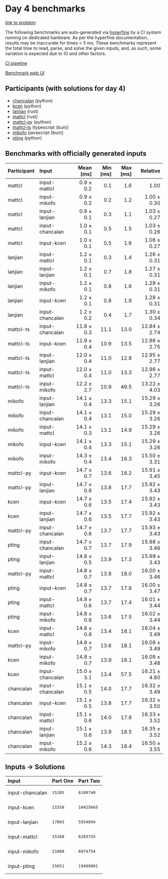 # Day 4 benchmarks

[link to problem](https://adventofcode.com/2023/day/4)

The following benchmarks are auto-generated via
[hyperfine](https://github.com/sharkdp/hyperfine) by a CI system running on
dedicated hardware. As per the hyperfine documentation, results may be
inaccurate for times < 5 ms. These benchmarks represent the total time to read,
parse, and solve the given inputs, and, as such, some variation is expected due
to IO and other factors.

[CI pipeline](http://ci.papercode.net:8080/teams/main/pipelines/aoc2023)

[Benchmark web UI](https://aoc.ancalagon.black)


## Participants (with solutions for day 4)

- [chancalan](https://github.com/chancalan/aoc2023) (python)
- [kcen](https://github.com/kcen/aoc2023) (python)
- [lanjian](https://github.com/lanjian/aoc-2023) (rust)
- [mattcl](https://github.com/mattcl/aoc2023) (rust)
- [mattcl-py](https://github.com/mattcl/aoc2023-py) (python)
- [mattcl-ts](https://github.com/mattcl/aoc2023-js) (typescript (bun))
- [mikofo](https://github.com/mikofo/advent-of-code-2023) (javascript (bun))
- [pting](https://github.com/pting/aoc2023) (python)


## Benchmarks with officially generated inputs

| Participant | Input | Mean [ms] | Min [ms] | Max [ms] | Relative |
|:---|:---|---:|---:|---:|---:|
| mattcl | input-mattcl | 0.9 ± 0.2 | 0.1 | 1.6 | 1.00 |
| mattcl | input-mikofo | 0.9 ± 0.2 | 0.2 | 1.2 | 1.00 ± 0.30 |
| mattcl | input-lanjian | 0.9 ± 0.1 | 0.3 | 1.1 | 1.03 ± 0.27 |
| mattcl | input-chancalan | 1.0 ± 0.1 | 0.5 | 1.5 | 1.03 ± 0.26 |
| mattcl | input-kcen | 1.0 ± 0.1 | 0.5 | 1.6 | 1.06 ± 0.27 |
| lanjian | input-mattcl | 1.2 ± 0.1 | 0.3 | 1.4 | 1.26 ± 0.31 |
| lanjian | input-lanjian | 1.2 ± 0.1 | 0.7 | 1.8 | 1.27 ± 0.31 |
| lanjian | input-mikofo | 1.2 ± 0.1 | 0.8 | 1.6 | 1.28 ± 0.31 |
| lanjian | input-kcen | 1.2 ± 0.1 | 0.8 | 1.9 | 1.28 ± 0.31 |
| lanjian | input-chancalan | 1.2 ± 0.2 | 0.4 | 1.7 | 1.30 ± 0.34 |
| mattcl-ts | input-chancalan | 11.8 ± 0.3 | 11.1 | 13.0 | 12.84 ± 2.74 |
| mattcl-ts | input-kcen | 11.9 ± 0.4 | 10.9 | 13.5 | 12.86 ± 2.75 |
| mattcl-ts | input-lanjian | 12.0 ± 0.4 | 11.0 | 12.8 | 12.95 ± 2.77 |
| mattcl-ts | input-mattcl | 12.0 ± 0.4 | 11.0 | 13.3 | 12.96 ± 2.77 |
| mattcl-ts | input-mikofo | 12.2 ± 2.7 | 10.9 | 49.5 | 13.22 ± 4.03 |
| mikofo | input-lanjian | 14.1 ± 0.4 | 13.3 | 15.1 | 15.29 ± 3.26 |
| mikofo | input-chancalan | 14.1 ± 0.4 | 13.1 | 15.0 | 15.29 ± 3.26 |
| mikofo | input-mattcl | 14.1 ± 0.3 | 13.1 | 14.9 | 15.29 ± 3.26 |
| mikofo | input-kcen | 14.1 ± 0.4 | 13.3 | 15.1 | 15.29 ± 3.26 |
| mikofo | input-mikofo | 14.3 ± 0.4 | 13.4 | 16.3 | 15.50 ± 3.31 |
| mattcl-py | input-kcen | 14.7 ± 0.7 | 13.6 | 18.2 | 15.91 ± 3.45 |
| mattcl-py | input-lanjian | 14.7 ± 0.6 | 13.8 | 17.7 | 15.92 ± 3.43 |
| kcen | input-kcen | 14.7 ± 0.6 | 13.5 | 17.4 | 15.92 ± 3.43 |
| kcen | input-lanjian | 14.7 ± 0.6 | 13.5 | 17.7 | 15.92 ± 3.43 |
| mattcl-py | input-chancalan | 14.7 ± 0.6 | 13.7 | 17.7 | 15.93 ± 3.43 |
| pting | input-chancalan | 14.7 ± 0.7 | 13.7 | 17.9 | 15.98 ± 3.46 |
| pting | input-lanjian | 14.8 ± 0.5 | 13.9 | 17.3 | 15.99 ± 3.43 |
| mattcl-py | input-mattcl | 14.8 ± 0.7 | 13.8 | 18.0 | 16.00 ± 3.46 |
| pting | input-kcen | 14.8 ± 0.7 | 13.7 | 17.8 | 16.00 ± 3.47 |
| pting | input-mattcl | 14.8 ± 0.6 | 13.7 | 17.4 | 16.01 ± 3.44 |
| pting | input-mikofo | 14.8 ± 0.6 | 13.6 | 17.5 | 16.02 ± 3.44 |
| kcen | input-mattcl | 14.8 ± 0.8 | 13.4 | 18.1 | 16.04 ± 3.49 |
| mattcl-py | input-mikofo | 14.8 ± 0.7 | 13.6 | 18.1 | 16.08 ± 3.49 |
| kcen | input-mikofo | 14.8 ± 0.7 | 13.9 | 18.1 | 16.08 ± 3.48 |
| kcen | input-chancalan | 15.0 ± 3.1 | 13.4 | 57.5 | 16.21 ± 4.80 |
| chancalan | input-chancalan | 15.1 ± 0.5 | 14.0 | 17.7 | 16.32 ± 3.49 |
| chancalan | input-kcen | 15.1 ± 0.5 | 13.8 | 17.7 | 16.32 ± 3.50 |
| chancalan | input-mattcl | 15.1 ± 0.6 | 14.0 | 17.8 | 16.33 ± 3.52 |
| chancalan | input-lanjian | 15.1 ± 0.6 | 13.9 | 18.5 | 16.35 ± 3.52 |
| chancalan | input-mikofo | 15.2 ± 0.6 | 14.3 | 18.4 | 16.50 ± 3.55 |


## Inputs -> Solutions

| Input | Part One | Part Two |
|:---|:---|:---|
|input-chancalan|<pre>15205</pre>|<pre>6189740</pre>|
|input-kcen|<pre>21558</pre>|<pre>10425665</pre>|
|input-lanjian|<pre>17803</pre>|<pre>5554894</pre>|
|input-mattcl|<pre>15268</pre>|<pre>6283755</pre>|
|input-mikofo|<pre>21088</pre>|<pre>6874754</pre>|
|input-pting|<pre>25651</pre>|<pre>19499881</pre>|